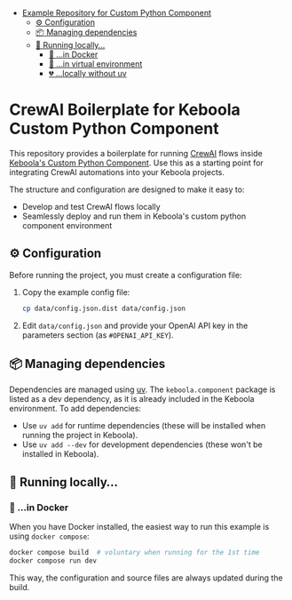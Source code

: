 - [Example Repository for Custom Python Component](#example-repository-for-custom-python-component)
  - [⚙️ Configuration](#️-configuration)
  - [📦 Managing dependencies](#-managing-dependencies)
  - [🚀 Running locally…](#-running-locally)
    - [🐋 …in Docker](#-in-docker)
    - [💜 …in virtual environment](#-in-virtual-environment)
    - [💔 …locally without uv](#-locally-without-uv)

# CrewAI Boilerplate for Keboola Custom Python Component

This repository provides a boilerplate for running [CrewAI](https://github.com/joaomdmoura/crewAI) flows inside [Keboola's Custom Python Component](https://github.com/keboola/component-custom-python/). Use this as a starting point for integrating CrewAI automations into your Keboola projects.

The structure and configuration are designed to make it easy to:
- Develop and test CrewAI flows locally
- Seamlessly deploy and run them in Keboola's custom python component environment

## ⚙️ Configuration

Before running the project, you must create a configuration file:

1. Copy the example config file:
   ```sh
   cp data/config.json.dist data/config.json
   ```
2. Edit `data/config.json` and provide your OpenAI API key in the parameters section (as `#OPENAI_API_KEY`).

## 📦 Managing dependencies

Dependencies are managed using [uv](https://docs.astral.sh/uv/#installation). The `keboola.component` package is listed as a dev dependency, as it is already included in the Keboola environment. To add dependencies:

- Use `uv add` for runtime dependencies (these will be installed when running the project in Keboola).
- Use `uv add --dev` for development dependencies (these won't be installed in Keboola).

## 🚀 Running locally…

### 🐋 …in Docker

When you have Docker installed, the easiest way to run this example is using `docker compose`:

```sh
docker compose build  # voluntary when running for the 1st time
docker compose run dev
```

This way, the configuration and source files are always updated during the build.
